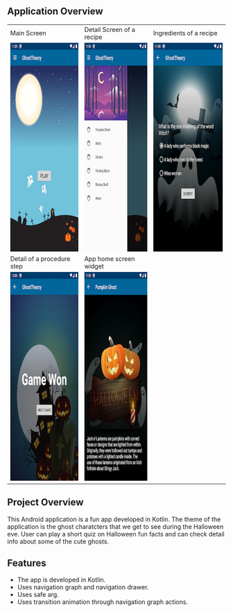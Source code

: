 ## Application Overview

<table>
  <tr>
    <td>Main Screen</td>
     <td>Detail Screen of a recipe</td>
     <td>Ingredients of a recipe</td>
  </tr>
  <tr>
    <td><img src="/screenshot/title.png" width=270 height=480></td>
    <td><img src="/screenshot/nav_drawer.png" width=270 height=480></td>
     <td><img src="/screenshot/game.png" width=270 height=480></td>
  </tr>
  <tr>
     <td>Detail of a procedure step</td>
     <td>App home screen widget</td>
  </tr>
  <tr>
  	<td><img src="/screenshot/game_complete.png" width=270 height=480></td>
     <td><img src="/screenshot/drawer_detail.png" width=270 height=480></td>
  </tr>
</table>


## Project Overview
This Android application is a fun app developed in Kotlin. The theme of the application is the ghost charatcters that we get to see during the Halloween eve. User can play a short quiz on Halloween fun facts and can check detail info about some of the cute ghosts.    

## Features
- The app is developed in Kotlin.
- Uses navigation graph and navigation drawer.
- Uses safe arg.
- Uses transition animation through navigation graph actions.





